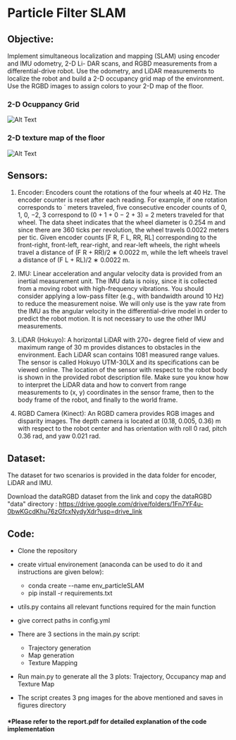 # Particle Filter SLAM

## Objective:
Implement simultaneous localization and mapping (SLAM) using encoder and IMU odometry, 2-D Li-
DAR scans, and RGBD measurements from a differential-drive robot. Use the odometry, and LiDAR
measurements to localize the robot and build a 2-D occupancy grid map of the environment. Use the
RGBD images to assign colors to your 2-D map of the floor.

### 2-D Ocuppancy Grid
![Alt Text](https://media.giphy.com/media/0DbwULmbO3ERJPBHPP/giphy.gif)

### 2-D texture map of the floor
![Alt Text](https://media.giphy.com/media/IZ7Ky27ORuudlzbNrR/giphy.gif)


## Sensors:

1. Encoder: Encoders count the rotations of the four wheels at 40 Hz. The encoder counter
is reset after each reading. For example, if one rotation corresponds to ` meters traveled, five
consecutive encoder counts of 0, 1, 0, −2, 3 correspond to (0 + 1 + 0 − 2 + 3) = 2 meters traveled
for that wheel. The data sheet indicates that the wheel diameter is 0.254 m and since there
are 360 ticks per revolution, the wheel travels 0.0022 meters per tic. Given encoder counts
[F R, F L, RR, RL] corresponding to the front-right, front-left, rear-right, and rear-left wheels,
the right wheels travel a distance of (F R + RR)/2 ∗ 0.0022 m, while the left wheels travel a
distance of (F L + RL)/2 ∗ 0.0022 m.

2. IMU: Linear acceleration and angular velocity data is provided from an inertial measurement
unit. The IMU data is noisy, since it is collected from a moving robot with high-frequency
vibrations. You should consider applying a low-pass filter (e.g., with bandwidth around 10 Hz)
to reduce the measurement noise. We will only use is the yaw rate from the IMU as the angular
velocity in the differential-drive model in order to predict the robot motion. It is not necessary
to use the other IMU measurements.

3. LiDAR (Hokuyo): A horizontal LiDAR with 270◦ degree field of view and maximum range of 30 m
provides distances to obstacles in the environment. Each LiDAR scan contains 1081 measured
range values. The sensor is called Hokuyo UTM-30LX and its specifications can be viewed
online. The location of the sensor with respect to the robot body is shown in the provided robot
description file. Make sure you know how to interpret the LiDAR data and how to convert from
range measurements to (x, y) coordinates in the sensor frame, then to the body frame of the
robot, and finally to the world frame.

4. RGBD Camera (Kinect): An RGBD camera provides RGB images and disparity images. The depth camera is
located at (0.18, 0.005, 0.36) m with respect to the robot center and has orientation with roll 0 rad, pitch 0.36 rad, and yaw 0.021 rad.
 

## Dataset:
The dataset for two scenarios is provided in the data folder for encoder, LiDAR and IMU.

Download the dataRGBD dataset from the link and copy the dataRGBD "data" directory : https://drive.google.com/drive/folders/1Fn7YF4u-0bwKGcdKhu76zGfcxNydyXdr?usp=drive_link


## Code:

- Clone the repository
- create virtual environement (anaconda can be used to do it and instructions are given below):
	- conda create --name env_particleSLAM
	- pip install -r requirements.txt

- utils.py contains all relevant functions required for the main function
- give correct paths in config.yml
- There are 3 sections in the main.py script:
	- Trajectory generation
	- Map generation
	- Texture Mapping
- Run main.py to generate all the 3 plots: Trajectory, Occupancy map and Texture Map
- The script creates 3 png images for the above mentioned and saves in figures directory

#### *Please refer to the report.pdf for detailed explanation of the code implementation


 
